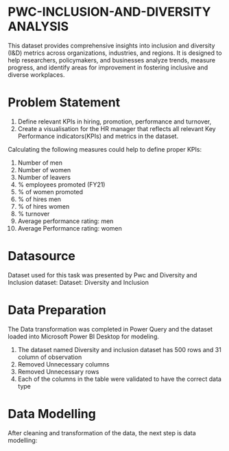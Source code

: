 # PWC-INCLUSION-AND-DIVERSITY ANALYSIS
This dataset provides comprehensive insights into inclusion and diversity (I&amp;D) metrics across organizations, industries, and regions. It is designed to help researchers, policymakers, and businesses analyze trends, measure progress, and identify areas for improvement in fostering inclusive and diverse workplaces.

# Problem Statement
1) Define relevant KPIs in hiring, promotion, performance and turnover, 
2) Create a visualisation for the HR manager that reflects all relevant Key Performance indicators(KPIs) and metrics in the dataset.

Calculating the following measures could help to define proper KPIs:
1) Number of men
2) Number of women
3) Number of leavers
4) % employees promoted (FY21)
5) % of women promoted
6) % of hires men
7) % of hires women
8) % turnover
9) Average performance rating: men
10) Average Performance rating: women

# Datasource
Dataset used for this task was presented by Pwc and Diversity and Inclusion dataset:
Dataset: Diversity and Inclusion

# Data Preparation
The Data transformation was completed in Power Query and the dataset loaded into Microsoft Power BI Desktop for modeling.
1) The dataset named Diversity and inclusion dataset has 500 rows and 31 column of observation
2) Removed Unnecessary columns
3) Removed Unnecessary rows
4) Each of the columns in the table were validated to have the correct data type

# Data Modelling
After cleaning and transformation of the data, the next step is data modelling:






